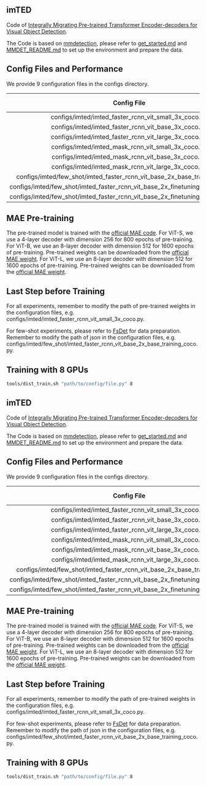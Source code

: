 ## imTED

Code of [Integrally Migrating Pre-trained Transformer Encoder-decoders for  Visual Object Detection](https://arxiv.org/abs/2205.09613).

The Code is based on [mmdetection](https://github.com/open-mmlab/mmdetection), please refer to [get_started.md](docs/en/get_started.md) and [MMDET_README.md](MMDET_README.md) to set up the environment and prepare the data.

## Config Files and Performance

We provide 9 configuration files in the configs directory.

| Config File                                                                        | Backbone    | Epochs    | Box AP      | Mask AP   |
| :--------------------------------------------------------------------------------: | :---------: | :-------: | :---------: | :-------: |
| configs/imted/imted_faster_rcnn_vit_small_3x_coco.py                               | ViT-S       | 36        | 48.2        |           | 
| configs/imted/imted_faster_rcnn_vit_base_3x_coco.py                                | ViT-B       | 36        | 52.9        |           | 
| configs/imted/imted_faster_rcnn_vit_large_3x_coco.py                               | ViT-L       | 36        | 55.4        |           | 
| configs/imted/imted_mask_rcnn_vit_small_3x_coco.py                                 | ViT-S       | 36        | 48.7        | 42.7      | 
| configs/imted/imted_mask_rcnn_vit_base_3x_coco.py                                  | ViT-B       | 36        | 53.3        | 46.4      |
| configs/imted/imted_mask_rcnn_vit_large_3x_coco.py                                 | ViT-L       | 36        | 55.5        | 48.1      |
| configs/imted/few_shot/imted_faster_rcnn_vit_base_2x_base_training_coco.py         | ViT-B       | 24        | 50.6        |           |
| configs/imted/few_shot/imted_faster_rcnn_vit_base_2x_finetuning_10shot_coco.py     | ViT-B       | 108       | 22.5        |           |
| configs/imted/few_shot/imted_faster_rcnn_vit_base_2x_finetuning_30shot_coco.py     | ViT-B       | 108       | 30.2        |           |

## MAE Pre-training

The pre-trained model is trained with the [official MAE code](https://github.com/facebookresearch/mae). 
For ViT-S, we use a 4-layer decoder with dimension 256 for 800 epochs of pre-training. 
For ViT-B, we use an 8-layer decoder with dimension 512 for 1600 epochs of pre-training. Pre-trained weights can be downloaded from the [official MAE weight](https://dl.fbaipublicfiles.com/mae/pretrain/mae_pretrain_vit_base_full.pth).
For ViT-L, we use an 8-layer decoder with dimension 512 for 1600 epochs of pre-training. Pre-trained weights can be downloaded from the [official MAE weight](https://dl.fbaipublicfiles.com/mae/pretrain/mae_pretrain_vit_large_full.pth).

## Last Step before Training
For all experiments, remember to modify the path of pre-trained weights in the configuration files, e.g. configs/imted/imted_faster_rcnn_vit_small_3x_coco.py.

For few-shot experiments, please refer to [FsDet](https://github.com/ucbdrive/few-shot-object-detection/blob/master/datasets/README.md#:~:text=2%2C%20and%203.-,COCO%3A,-cocosplit/%0A%20%20datasplit/%0A%20%20%20%20trainvalno5k) for data preparation. Remember to modify the path of json in the configuration files, e.g. configs/imted/few_shot/imted_faster_rcnn_vit_base_2x_base_training_coco.py.

## Training with 8 GPUs

```bash
tools/dist_train.sh "path/to/config/file.py" 8
```
## imTED

Code of [Integrally Migrating Pre-trained Transformer Encoder-decoders for  Visual Object Detection](https://arxiv.org/abs/2205.09613).

The Code is based on [mmdetection](https://github.com/open-mmlab/mmdetection), please refer to [get_started.md](docs/en/get_started.md) and [MMDET_README.md](MMDET_README.md) to set up the environment and prepare the data.

## Config Files and Performance

We provide 9 configuration files in the configs directory.

| Config File                                                                        | Backbone    | Epochs    | Box AP      | Mask AP   |
| :--------------------------------------------------------------------------------: | :---------: | :-------: | :---------: | :-------: |
| configs/imted/imted_faster_rcnn_vit_small_3x_coco.py                               | ViT-S       | 36        | 48.2        |           |
| configs/imted/imted_faster_rcnn_vit_base_3x_coco.py                                | ViT-B       | 36        | 52.9        |           | 
| configs/imted/imted_faster_rcnn_vit_large_3x_coco.py                               | ViT-L       | 36        | 55.4        |           | 
| configs/imted/imted_mask_rcnn_vit_small_3x_coco.py                                 | ViT-S       | 36        | 48.7        | 42.7      | 
| configs/imted/imted_mask_rcnn_vit_base_3x_coco.py                                  | ViT-B       | 36        | 53.3        | 46.4      |
| configs/imted/imted_mask_rcnn_vit_large_3x_coco.py                                 | ViT-L       | 36        | 55.5        | 48.1      |
| configs/imted/few_shot/imted_faster_rcnn_vit_base_2x_base_training_coco.py         | ViT-B       | 24        | 50.6        |           |
| configs/imted/few_shot/imted_faster_rcnn_vit_base_2x_finetuning_10shot_coco.py     | ViT-B       | 108       | 22.5        |           |
| configs/imted/few_shot/imted_faster_rcnn_vit_base_2x_finetuning_30shot_coco.py     | ViT-B       | 108       | 30.2        |           |

## MAE Pre-training

The pre-trained model is trained with the [official MAE code](https://github.com/facebookresearch/mae). 
For ViT-S, we use a 4-layer decoder with dimension 256 for 800 epochs of pre-training. 
For ViT-B, we use an 8-layer decoder with dimension 512 for 1600 epochs of pre-training. Pre-trained weights can be downloaded from the [official MAE weight](https://dl.fbaipublicfiles.com/mae/pretrain/mae_pretrain_vit_base_full.pth).
For ViT-L, we use an 8-layer decoder with dimension 512 for 1600 epochs of pre-training. Pre-trained weights can be downloaded from the [official MAE weight](https://dl.fbaipublicfiles.com/mae/pretrain/mae_pretrain_vit_large_full.pth).

## Last Step before Training
For all experiments, remember to modify the path of pre-trained weights in the configuration files, e.g. configs/imted/imted_faster_rcnn_vit_small_3x_coco.py.

For few-shot experiments, please refer to [FsDet](https://github.com/ucbdrive/few-shot-object-detection/blob/master/datasets/README.md#:~:text=2%2C%20and%203.-,COCO%3A,-cocosplit/%0A%20%20datasplit/%0A%20%20%20%20trainvalno5k) for data preparation. Remember to modify the path of json in the configuration files, e.g. configs/imted/few_shot/imted_faster_rcnn_vit_base_2x_base_training_coco.py.

## Training with 8 GPUs

```bash
tools/dist_train.sh "path/to/config/file.py" 8
```
